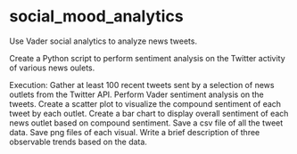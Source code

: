 # social_mood_analytics
Use Vader social analytics to analyze news tweets.

Create a Python script to perform sentiment analysis on the Twitter activity of various news oulets.

Execution:
Gather at least 100 recent tweets sent by a selection of news outlets from the Twitter API.
Perform Vader sentiment analysis on the tweets.
Create a scatter plot to visualize the compound sentiment of each tweet by each outlet.
Create a bar chart to display overall sentiment of each news outlet based on compound sentiment.
Save a csv file of all the tweet data.
Save png files of each visual.
Write a brief description of three observable trends based on the data.